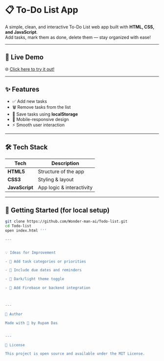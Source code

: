 # 📋 To-Do List App

A simple, clean, and interactive To-Do List web app built with **HTML, CSS, and JavaScript**.  
Add tasks, mark them as done, delete them — stay organized with ease!

---

## 🚀 Live Demo

🌐 [Click here to try it out!](https://wonder-man-ai.github.io/Todo-list/)

---

## ✨ Features

- ✅ Add new tasks  
- 🗑️ Remove tasks from the list  
- 💾 Save tasks using **localStorage**  
- 📱 Mobile-responsive design  
- ⚡ Smooth user interaction  

---

## 🛠️ Tech Stack

| Tech         | Description              |
|--------------|--------------------------|
| **HTML5**    | Structure of the app     |
| **CSS3**     | Styling & layout         |
| **JavaScript** | App logic & interactivity |

---

## 📂 Getting Started (for local setup)

```bash
git clone https://github.com/Wonder-man-ai/Todo-list.git
cd Todo-list
open index.html '''

---


💡 Ideas for Improvement

- 🔶 Add task categories or priorities

- 🔶 Include due dates and reminders

- 🔶 Dark/light theme toggle

- 🔶 Add Firebase or backend integration



---

🙌 Author

Made with 💙 by Rupam Das


---

📄 License

This project is open source and available under the MIT License.